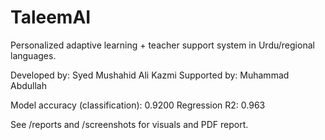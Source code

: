 # TaleemAI
Personalized adaptive learning + teacher support system in Urdu/regional languages.

Developed by: Syed Mushahid Ali Kazmi
Supported by: Muhammad Abdullah

Model accuracy (classification): 0.9200
Regression R2: 0.963

See /reports and /screenshots for visuals and PDF report.
